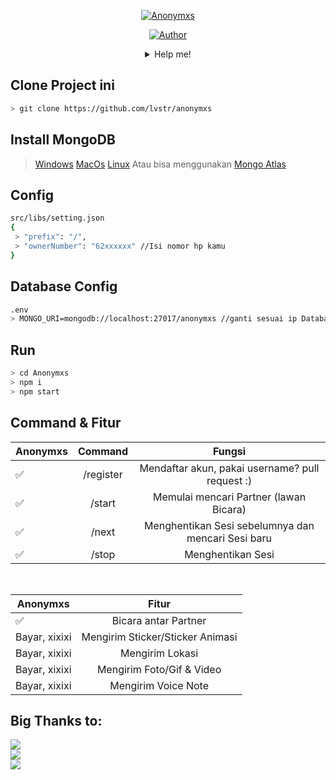 <p align="center">
<a href="#"><img title="Anonymxs" src="https://img.shields.io/badge/Anonymxs | Anonymous WhatsApp Chat Bot-green?colorA=%23ff0000&colorB=%23017e40&style=for-the-badge"></a>
</p>
<p align="center">
<a href="https://github.com/lvstr"><img title="Author" src="https://img.shields.io/badge/Author-lvstr-blue.svg?style=for-the-badge&logo=github"></a>
</p>

<details align="center">
 <summary>Help me!</summary>

 [Saweria](https://saweria.co/donate/rand)
 
 [Trakteer](https://trakteer.id/lvstr)
</details>

## Clone Project ini
```bash
> git clone https://github.com/lvstr/anonymxs
```
## Install MongoDB
> <a href="https://docs.mongodb.com/manual/administration/install-on-linux/">Windows</a>
> <a href="https://docs.mongodb.com/manual/tutorial/install-mongodb-on-os-x/">MacOs</a>
> <a href="https://docs.mongodb.com/manual/administration/install-on-linux/">Linux</a>
Atau bisa menggunakan <a href="https://www.mongodb.com/cloud/atlas/efficiency?utm_source=google&utm_campaign=gs_apac_indonesia_search_core_brand_atlas_desktop&utm_term=mongo%20atlas&utm_medium=cpc_paid_search&utm_ad=e&utm_ad_campaign_id=12212624350&gclid=Cj0KCQiAj9iBBhCJARIsAE9qRtAQJcOiNr05S5hAZuJL01Q7ZMEmPdEJwm7hk4-y9hrfy0N5VQfvOCgaAtsXEALw_wcB">Mongo Atlas</a>

## Config
```bash
src/libs/setting.json
{
 > "prefix": "/",
 > "ownerNumber": "62xxxxxx" //Isi nomor hp kamu
}
```
## Database Config
```bash
.env
> MONGO_URI=mongodb://localhost:27017/anonymxs //ganti sesuai ip Database, jika menggunakan localhost bisa skip
```

## Run
```bash
> cd Anonymxs
> npm i
> npm start
```

## Command & Fitur
| Anonymxs |  Command  |                       Fungsi                       |
|----------|:---------:|:--------------------------------------------------:|
|     ✅    | /register |   Mendaftar akun, pakai username? pull request :)  |
|     ✅    |   /start  |       Memulai mencari Partner (lawan Bicara)       |
|     ✅    |   /next   | Menghentikan Sesi sebelumnya dan mencari Sesi baru |
|     ✅    |   /stop   |                  Menghentikan Sesi                 |
<br>

| Anonymxs      |               Fitur              |
|---------------|:--------------------------------:|
|       ✅       |       Bicara antar Partner       |
| Bayar, xixixi | Mengirim Sticker/Sticker Animasi |
| Bayar, xixixi |          Mengirim Lokasi         |
| Bayar, xixixi |     Mengirim Foto/Gif & Video    |
| Bayar, xixixi |        Mengirim Voice Note       |

## Big Thanks to:
<a href="https://github.com/sProDev"><img src="https://img.shields.io/badge/Suluh%20Sulistiawan-For%20making%20the%20Flowchart-blue"></a><br/>
<a href="https://github.com/MhankBarBar"><img src="https://img.shields.io/badge/MhankBarBar-For%20making%20the%20Baileys%20Bot%20base%20xd-blue"></a><br/>
<a href="https://github.com/adiwajshing"><img src="https://img.shields.io/badge/adiwajshing-For%20Baileys%20Library-blue"></a>
